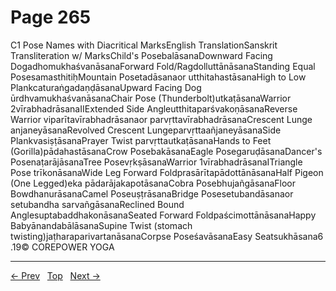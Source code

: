 # Page 265

C1 Pose Names with Diacritical MarksEnglish TranslationSanskrit Transliteration w/ MarksChild's PosebalāsanaDownward Facing DogadhomukhaśvanāsanaForward Fold/RagdolluttānāsanaStanding Equal PosesamasthitiḥMountain Posetadāsanaor utthitahastāsanaHigh to Low PlankcaturaṅgadaṇḍāsanaUpward Facing Dog ūrdhvamukhaśvanāsanaChair Pose (Thunderbolt)utkaṭāsanaWarrior 2vīrabhadrāsanaIIExtended Side AngleutthitaparśvakoṇāsanaReverse Warrior viparītavīrabhadrāsanaor parvṛttavīrabhadrāsanaCrescent Lunge anjaneyāsanaRevolved Crescent LungeparvṛttaañjaneyāsanaSide PlankvasiṣṭāsanaPrayer Twist parvṛttautkaṭāsanaHands to Feet (Gorilla)pādahastāsanaCrow PosebakāsanaEagle PosegaruḍāsanaDancer's PosenaṭarājāsanaTree PosevṛkṣāsanaWarrior 1vīrabhadrāsanaITriangle Pose trīkonāsanaWide Leg Forward FoldprasārītapādottānāsanaHalf Pigeon (One Legged)eka pādarājakapotāsanaCobra PosebhujañgāsanaFloor BowdhanurāsanaCamel PoseuṣṭrāsanaBridge Posesetubandāsanaor setubandha sarvañgāsanaReclined Bound AnglesuptabaddhakonāsanaSeated Forward FoldpaścimottānāsanaHappy BabyānandabālāsanaSupine Twist (stomach twisting)jaṭharaparivartanāsanaCorpse PoseśavāsanaEasy Seatsukhāsana6 .19© COREPOWER YOGA


---
[← Prev](/pages/page-264.md) &nbsp; [Top](/index.md) &nbsp; [Next →](/pages/page-266.md)
